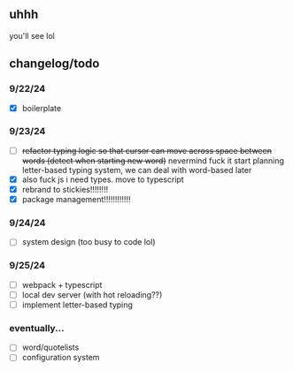 ## uhhh

you'll see lol

## changelog/todo
### 9/22/24
- [x] boilerplate

### 9/23/24
- [ ] ~~refactor typing logic so that cursor can move across space between words (detect when starting new word)~~ nevermind fuck it start planning letter-based typing system, we can deal with word-based later
- [x] also fuck js i need types. move to typescript
- [x] rebrand to stickies!!!!!!!!
- [x] package management!!!!!!!!!!!!

### 9/24/24
- [ ] system design (too busy to code lol)

### 9/25/24
- [ ] webpack + typescript
- [ ] local dev server (with hot reloading??)
- [ ] implement letter-based typing

### eventually...
- [ ] word/quotelists
- [ ] configuration system
